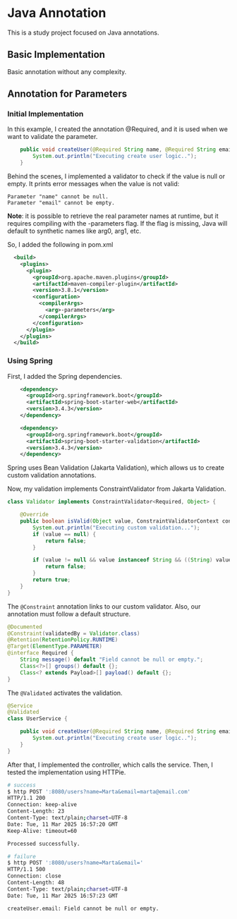 # Java Annotation

This is a study project focused on Java annotations.

## Basic Implementation

Basic annotation without any complexity.

## Annotation for Parameters

### Initial Implementation

In this example, I created the annotation @Required, and it is used when we want to validate the parameter.

```java
    public void createUser(@Required String name, @Required String email) {
        System.out.println("Executing create user logic..");
    }
```

Behind the scenes, I implemented a validator to check if the value is null or empty.
It prints error messages when the value is not valid:

```shell
Parameter "name" cannot be null.
Parameter "email" cannot be empty.
```
**Note**:  it is possible to retrieve the real parameter names at runtime, but it requires compiling with the -parameters flag. If the flag is missing, Java will default to synthetic names like arg0, arg1, etc.

So, I added the following in pom.xml
```xml
  <build>
    <plugins>
      <plugin>
        <groupId>org.apache.maven.plugins</groupId>
        <artifactId>maven-compiler-plugin</artifactId>
        <version>3.8.1</version>
        <configuration>
          <compilerArgs>
            <arg>-parameters</arg>
          </compilerArgs>
        </configuration>
      </plugin>
    </plugins>
  </build>
```

### Using Spring

First, I added the Spring dependencies.
```xml
    <dependency>
      <groupId>org.springframework.boot</groupId>
      <artifactId>spring-boot-starter-web</artifactId>
      <version>3.4.3</version>
    </dependency>

    <dependency>
      <groupId>org.springframework.boot</groupId>
      <artifactId>spring-boot-starter-validation</artifactId>
      <version>3.4.3</version>
    </dependency>
```
Spring uses Bean Validation (Jakarta Validation), which allows us to create custom validation annotations.

Now, my validation implements ConstraintValidator from Jakarta Validation.
```java
class Validator implements ConstraintValidator<Required, Object> {

    @Override
    public boolean isValid(Object value, ConstraintValidatorContext constraintValidatorContext) {
        System.out.println("Executing custom validation...");
        if (value == null) {
            return false;
        }

        if (value != null && value instanceof String && ((String) value).isBlank()) {
            return false;
        }
        return true;
    }
}
```
The `@Constraint` annotation links to our custom validator. Also, our annotation must follow a default structure.

```java
@Documented
@Constraint(validatedBy = Validator.class)
@Retention(RetentionPolicy.RUNTIME)
@Target(ElementType.PARAMETER)
@interface Required {
    String message() default "Field cannot be null or empty.";
    Class<?>[] groups() default {};
    Class<? extends Payload>[] payload() default {};
}
```
The `@Validated` activates the validation.

```java
@Service
@Validated
class UserService {

    public void createUser(@Required String name, @Required String email) {
        System.out.println("Executing create user logic..");
    }
}
```
After that, I implemented the controller, which calls the service. Then, I tested the implementation using HTTPie.

```bash
# success
$ http POST ':8080/users?name=Marta&email=marta@email.com'
HTTP/1.1 200
Connection: keep-alive
Content-Length: 23
Content-Type: text/plain;charset=UTF-8
Date: Tue, 11 Mar 2025 16:57:20 GMT
Keep-Alive: timeout=60

Processed successfully.

# failure
$ http POST ':8080/users?name=Marta&email='
HTTP/1.1 500
Connection: close
Content-Length: 48
Content-Type: text/plain;charset=UTF-8
Date: Tue, 11 Mar 2025 16:57:23 GMT

createUser.email: Field cannot be null or empty.

```